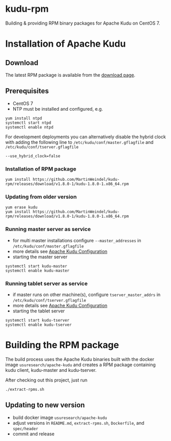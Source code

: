 # kudu-rpm
Building & providing RPM binary packages for Apache Kudu on CentOS 7.

# Installation of Apache Kudu
## Download
The latest RPM package is available from the [download page](https://github.com/MartinWeindel/kudu-rpm/wiki/Download).

## Prerequisites
- CentOS 7
- NTP must be installed and configured, e.g.
```
yum install ntpd
systemctl start ntpd
systemctl enable ntpd
```

For development deployments you can alternatively disable the hybrid clock with adding the following
line to `/etc/kudu/conf/master.gflagfile` and `/etc/kudu/conf/tserver.gflagfile`
```
--use_hybrid_clock=false
```

### Installation of RPM package
```
yum install https://github.com/MartinWeindel/kudu-rpm/releases/download/v1.8.0-1/kudu-1.8.0-1.x86_64.rpm
```

### Updating from older version
```
yum erase kudu
yum install https://github.com/MartinWeindel/kudu-rpm/releases/download/v1.8.0-1/kudu-1.8.0-1.x86_64.rpm
```

### Running master server as service
- for multi master installations configure `--master_addresses` in `/etc/kudu/conf/master.gflagfile`
- more details see [Apache Kudu Configuration](http://kudu.apache.org/docs/configuration.html)
- starting the master server
```
systemctl start kudu-master
systemctl enable kudu-master
```

### Running tablet server as service
- if master runs on other machine(s), configure `tserver_master_addrs` in `/etc/kudu/conf/tserver.gflagfile`
- more details see [Apache Kudu Configuration](http://kudu.apache.org/docs/configuration.html)
- starting the tablet server
```
systemctl start kudu-tserver
systemctl enable kudu-tserver
```

# Building the RPM package
The build process uses the Apache Kudu binaries built with the docker image `usuresearch/apache-kudu`
and creates a RPM package containing kudu client, kudu-master and kudu-tserver.

After checking out this project, just run
```
./extract-rpms.sh
```

## Updating to new version
- build docker image `usuresearch/apache-kudu`
- adjust versions in `README.md`, `extract-rpms.sh`, `Dockerfile`, and `spec/header`
- commit and release

